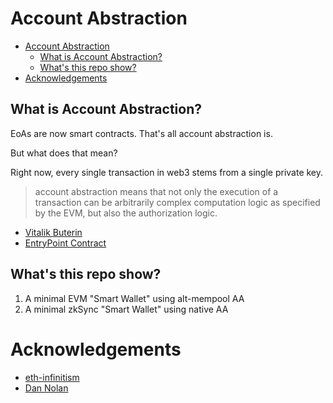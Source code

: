 # Account Abstraction

- [Account Abstraction](#account-abstraction)
  - [What is Account Abstraction?](#what-is-account-abstraction)
  - [What's this repo show?](#whats-this-repo-show)
- [Acknowledgements](#acknowledgements)

## What is Account Abstraction?

EoAs are now smart contracts. That's all account abstraction is.

But what does that mean?

Right now, every single transaction in web3 stems from a single private key. 

> account abstraction means that not only the execution of a transaction can be arbitrarily complex computation logic as specified by the EVM, but also the authorization logic.

- [Vitalik Buterin](https://ethereum-magicians.org/t/implementing-account-abstraction-as-part-of-eth1-x/4020)
- [EntryPoint Contract](https://etherscan.io/address/0x5ff137d4b0fdcd49dca30c7cf57e578a026d2789/advanced)

## What's this repo show?

1. A minimal EVM "Smart Wallet" using alt-mempool AA
2. A minimal zkSync "Smart Wallet" using native AA

# Acknowledgements 

- [eth-infinitism](https://github.com/eth-infinitism/account-abstraction)
- [Dan Nolan](https://www.youtube.com/watch?v=b4KWkIAPa3U)